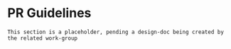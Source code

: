 # PR Guidelines

```admonish warning "Attention: Placeholder!"
This section is a placeholder, pending a design-doc being created by the related work-group
```